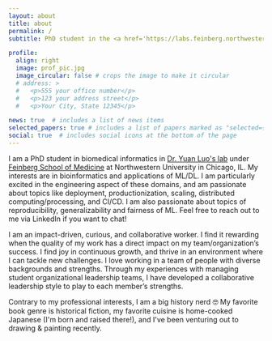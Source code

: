 ```yaml
---
layout: about
title: about
permalink: /
subtitle: PhD student in the <a href='https://labs.feinberg.northwestern.edu/luolab/'>Luo Lab</a>, Northwestern University, Chicago, IL

profile:
  align: right
  image: prof_pic.jpg
  image_circular: false # crops the image to make it circular
  # address: >
  #   <p>555 your office number</p>
  #   <p>123 your address street</p>
  #   <p>Your City, State 12345</p>

news: true  # includes a list of news items
selected_papers: true # includes a list of papers marked as "selected={true}"
social: true  # includes social icons at the bottom of the page
---
```


I am a PhD student in biomedical informatics in [Dr. Yuan Luo's lab](https://labs.feinberg.northwestern.edu/luolab/) under [Feinberg School of Medicine](https://www.feinberg.northwestern.edu/) at Northwestern University in Chicago, IL. My interests are in bioinformatics and applications of ML/DL. I am particularly excited in the engineering aspect of these domains, and am passionate about topics like deployment, productionization, scaling, distributed computing/processing, and CI/CD. I am also passionate about topics of reproducibility, generalizability and fairness of ML. Feel free to reach out to me via LinkedIn if you want to chat! 

I am an impact-driven, curious, and collaborative worker. I find it rewarding when the quality of my work has a direct impact on my team/organization’s success. I find joy in continuous growth, and thrive in an environment where I can tackle new challenges. I love working in a team of people with diverse backgrounds and strengths. Through my experiences with managing student organizational leadership teams, I have developed a collaborative leadership style to play to each member’s strengths.

Contrary to my professional interests, I am a big history nerd 🤓 My favorite book genre is historical fiction, my favorite cuisine is home-cooked Japanese (I'm born and raised there!), and I've been venturing out to drawing & painting recently. 

<!-- Write your biography here. Tell the world about yourself. Link to your favorite [subreddit](http://reddit.com). You can put a picture in, too. The code is already in, just name your picture `prof_pic.jpg` and put it in the `img/` folder.

Put your address / P.O. box / other info right below your picture. You can also disable any these elements by editing `profile` property of the YAML header of your `_pages/about.md`. Edit `_bibliography/papers.bib` and Jekyll will render your [publications page](/al-folio/publications/) automatically.

Link to your social media connections, too. This theme is set up to use [Font Awesome icons](http://fortawesome.github.io/Font-Awesome/) and [Academicons](https://jpswalsh.github.io/academicons/), like the ones below. Add your Facebook, Twitter, LinkedIn, Google Scholar, or just disable all of them. -->
